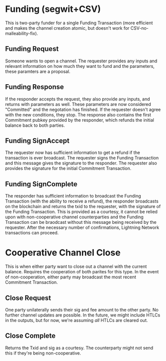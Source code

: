 Funding (segwit+CSV)
====================

This is two-party funder for a single Funding Transaction (more efficient and
makes the channel creation atomic, but doesn't work for
CSV-no-malleability-fix).

Funding Request
---------------
Someone wants to open a channel. The requester provides any inputs and relevant
information on how much they want to fund and the parameters, these paramters
are a proposal.

Funding Response
----------------
If the responder accepts the request, they also provide any inputs, and returns
with parameters as well. These parameters are now considered "Committed" and the
negotation has finished. If the requester doesn't agree with the new conditions,
they stop. The response also contains the first Commitment pubkey provided by the
responder, which refunds the initial balance back to both parties.

Funding SignAccept
------------
The requester now has sufficient information to get a refund if the transaction
is ever broadcast. The requester signs the Funding Transaction and this message
gives the signature to the responder. The requester also provides the signature
for the initial Commitment Transaction.

Funding SignComplete
---------------
The responder has sufficient information to broadcast the Funding Transaction
(with the ability to receive a refund), the responder broadcasts on the
blockchain and returns the txid to the requester, with the signature of the
Funding Transaction. This is provided as a courtesy, it cannot be relied upon
with non-cooperative channel counterparties and the Funding Transaction can be
braodcast without this message being received by the requester. After the
necessary number of confirmations, Lightning Network transactions can proceed.


Cooperative Channel Close
=========================

This is when either party want to close out a channel with the current balance.
Requires the cooperation of both parites for this type. In the event of
non-cooperation, either party may broadcast the most recent Commitment
Transaction.

Close Request 
-------------
One party unilaterally sends their sig and fee amount to the other party. No
further channel updates are possible. In the future, we might include HTLCs in
the outputs, but for now, we're assuming *all* HTLCs are cleared out.

Close Complete
----------------------
Returns the Txid and sig as a courtesy. The counterparty might not send this if
they're being non-cooperative.

